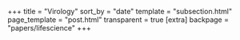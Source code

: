 +++
title = "Virology"
sort_by = "date"
template = "subsection.html"
page_template = "post.html"
transparent = true
[extra]
backpage = "papers/lifescience"
+++

